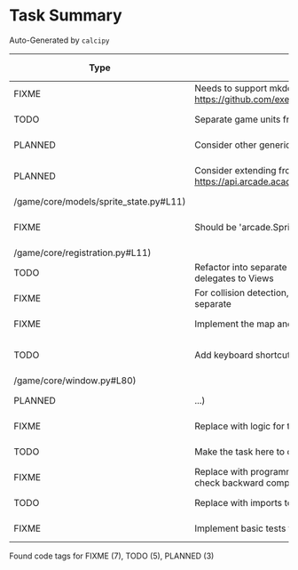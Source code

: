# Task Summary

Auto-Generated by `calcipy`

| Type    | Comment                                                                                                  | Last Edit   | Source File                                                                                                                                                              |
|---------|----------------------------------------------------------------------------------------------------------|-------------|--------------------------------------------------------------------------------------------------------------------------------------------------------------------------|
| FIXME   | Needs to support mkdocs: https://github.com/executablebooks/mdformat/issues/317                          | 2022-11-02  | [.pre-commit-config.yaml:48](https://github.com/DesignPatternsAdventure/game/blame/bdb03d0a28c16931879603d5dc8e3b290695d38a/.pre-commit-config.yaml#L48)                 |
| TODO    | Separate game units from pixels                                                                          | 2022-11-05  | [game/core/models/entity_attr.py:14](https://github.com/DesignPatternsAdventure/game/blame/4253980d2690c622eaf9359b83709a974383e6de/game/core/models/entity_attr.py#L9)  |
| PLANNED | Consider other generic attributes to model                                                               | 2022-11-05  | [game/core/models/entity_attr.py:27](https://github.com/DesignPatternsAdventure/game/blame/4253980d2690c622eaf9359b83709a974383e6de/game/core/models/entity_attr.py#L19) |
| PLANNED | Consider extending from: https://api.arcade.academy/en/stable/api/sprites.html#arcade.Sprite             | 2022-11-05  | [game/core/models/sprite_state.py:11](https://github.com/DesignPatternsAdventure/game/blame/game-clock
/game/core/models/sprite_state.py#L11)                                                                                                                                                                          |
| FIXME   | Should be 'arcade.Sprite'. Need validator + arbitrary_types_allowed                                      | 2022-11-05  | [game/core/registration.py:11](https://github.com/DesignPatternsAdventure/game/blame/game-clock
/game/core/registration.py#L11)                                                                                                                                                                          |
| TODO    | Refactor into separate MainGameView(?) class and Window that delegates to Views                          | 2022-11-05  | [game/core/window.py:18](https://github.com/DesignPatternsAdventure/game/blame/e0f113d117923421703196805c5926d63a8e817a/game/core/window.py#L17)                         |
| FIXME   | For collision detection, the character and visible items need to be separate                             | 2022-11-02  | [game/core/window.py:33](https://github.com/DesignPatternsAdventure/game/blame/d403ae5c51fc5c51bbbc555da02919d93d36bd44/game/main.py#L23)                                |
| FIXME   | Implement the map and not just this placeholder fill color                                               | 2022-11-05  | [game/core/window.py:45](https://github.com/DesignPatternsAdventure/game/blame/3b33f2abaadf8e7fb55bbfc55040b4d7a4b987a6/game/core/window.py#L39)                         |
| TODO    | Add keyboard shortcuts for minimize and close                                                            | 2022-11-05  | [game/core/window.py:80](https://github.com/DesignPatternsAdventure/game/blame/game-clock
/game/core/window.py#L80)                                                                                                                                                                          |
| PLANNED | ...)                                                                                                     | 2022-11-05  | [game/tasks/task01_player.py:12](https://github.com/DesignPatternsAdventure/game/blame/e0f113d117923421703196805c5926d63a8e817a/game/tasks/task01_player.py#L12)         |
| FIXME   | Replace with logic for top-down sprite modification!                                                     | 2022-11-05  | [game/tasks/task01_player.py:35](https://github.com/DesignPatternsAdventure/game/blame/e0f113d117923421703196805c5926d63a8e817a/game/tasks/task01_player.py#L35)         |
| TODO    | Make the task here to change the character resource?                                                     | 2022-11-05  | [game/tasks/task01_player.py:55](https://github.com/DesignPatternsAdventure/game/blame/e0f113d117923421703196805c5926d63a8e817a/game/tasks/task01_player.py#L55)         |
| FIXME   | Replace with programmatic imports? Maybe explicit imports to check backward compatibility of public API? | 2022-11-02  | [scripts/check_imports.py:7](https://github.com/DesignPatternsAdventure/game/blame/bdb03d0a28c16931879603d5dc8e3b290695d38a/scripts/check_imports.py#L7)                 |
| TODO    | Replace with imports to test                                                                             | 2022-11-02  | [scripts/check_imports.py:14](https://github.com/DesignPatternsAdventure/game/blame/bdb03d0a28c16931879603d5dc8e3b290695d38a/scripts/check_imports.py#L14)               |
| FIXME   | Implement basic tests for game.core.Window                                                               | 2022-11-05  | [tests/core/test_window.py:1](https://github.com/DesignPatternsAdventure/game/blame/3b33f2abaadf8e7fb55bbfc55040b4d7a4b987a6/tests/core/test_window.py#L1)               |

Found code tags for FIXME (7), TODO (5), PLANNED (3)

<!-- calcipy:skip_tags -->
